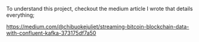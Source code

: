 To understand this project, checkout the medium article I wrote that details everything;

https://medium.com/@chibuokejuliet/streaming-bitcoin-blockchain-data-with-confluent-kafka-373175df7a50
